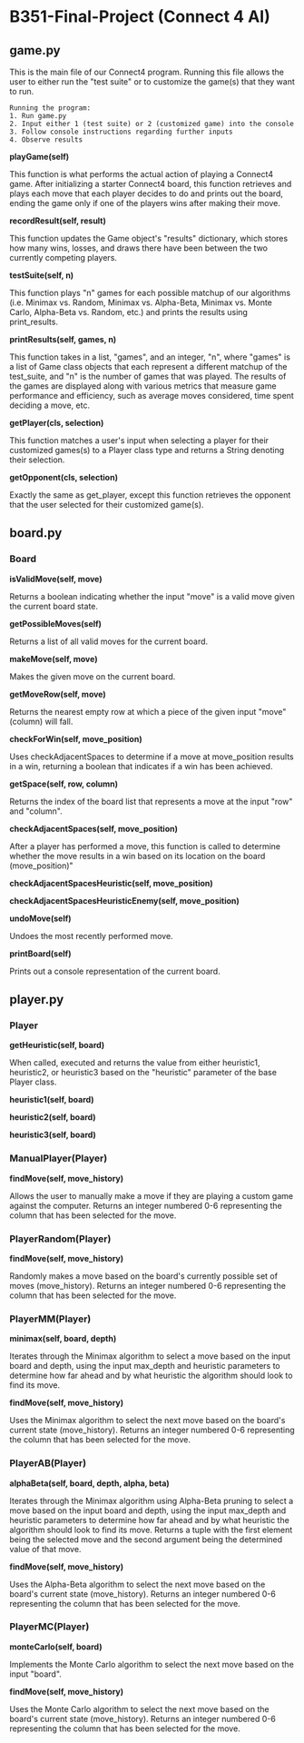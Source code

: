 # B351-Final-Project (Connect 4 AI)

## game.py
This is the main file of our Connect4 program. Running this file allows 
the user to either run the "test suite" or to customize the game(s) that
they want to run.

    Running the program:
    1. Run game.py
    2. Input either 1 (test suite) or 2 (customized game) into the console
    3. Follow console instructions regarding further inputs
    4. Observe results

**playGame(self)**

This function is what performs the actual action of playing a Connect4
game. After initializing a starter Connect4 board, this function retrieves
and plays each move that each player decides to do and prints out the
board, ending the game only if one of the players wins after 
making their move.

**recordResult(self, result)**

This function updates the Game object's "results" dictionary, which
stores how many wins, losses, and draws there have been between the
two currently competing players.

**testSuite(self, n)**

This function plays "n" games for each possible matchup of our
algorithms (i.e. Minimax vs. Random, Minimax vs. Alpha-Beta, Minimax 
vs. Monte Carlo, Alpha-Beta vs. Random, etc.) and prints the results
using print_results.

**printResults(self, games, n)**

This function takes in a list, "games", and an integer, "n", where "games"
is a list of Game class objects that each represent a different
matchup of the test_suite, and "n" is the number of games that was played.
The results of the games are displayed along with various metrics that
measure game performance and efficiency, such as average moves considered,
time spent deciding a move, etc.

**getPlayer(cls, selection)**

This function matches a user's input when selecting a player for their
customized games(s) to a Player class type and returns a String 
denoting their selection.

**getOpponent(cls, selection)**

Exactly the same as get_player, except this function retrieves the
opponent that the user selected for their customized game(s).

## board.py

### Board

**isValidMove(self, move)**

Returns a boolean indicating whether the input "move" is a valid move
given the current board state.

**getPossibleMoves(self)**

Returns a list of all valid moves for the current board.

**makeMove(self, move)**

Makes the given move on the current board.

**getMoveRow(self, move)**

Returns the nearest empty row at which a piece of the given 
input "move" (column) will fall.

**checkForWin(self, move_position)**

Uses checkAdjacentSpaces to determine if a move at move_position
results in a win, returning a boolean that indicates if a win has been
achieved.

**getSpace(self, row, column)**

Returns the index of the board list that represents a move at the 
input "row" and "column".

**checkAdjacentSpaces(self, move_position)**

After a player has performed a move, this function is called to
determine whether the move results in a win based on its location
on the board (move_position)"

**checkAdjacentSpacesHeuristic(self, move_position)**



**checkAdjacentSpacesHeuristicEnemy(self, move_position)**



**undoMove(self)**

Undoes the most recently performed move.

**printBoard(self)**

Prints out a console representation of the current board.


## player.py

### Player

**getHeuristic(self, board)**

When called, executed and returns the value from either 
heuristic1, heuristic2, or heuristic3 based on the "heuristic" parameter
of the base Player class.

**heuristic1(self, board)**

**heuristic2(self, board)**

**heuristic3(self, board)**

### ManualPlayer(Player)

**findMove(self, move_history)**

Allows the user to manually make a move if they are playing a custom
game against the computer. Returns an integer numbered 0-6
representing the column that has been selected for the move.

### PlayerRandom(Player)

**findMove(self, move_history)**

Randomly makes a move based on the board's currently possible set of 
moves (move_history). Returns an integer numbered 0-6
representing the column that has been selected for the move.

### PlayerMM(Player)

**minimax(self, board, depth)**

Iterates through the Minimax algorithm to select a move based on the
input board and depth, using the input max_depth and heuristic parameters
to determine how far ahead and by what heuristic the algorithm
should look to find its move.

**findMove(self, move_history)**

Uses the Minimax algorithm to select the next move based on the
board's current state (move_history). Returns an integer numbered 0-6
representing the column that has been selected for the move.

### PlayerAB(Player)

**alphaBeta(self, board, depth, alpha, beta)**

Iterates through the Minimax algorithm using Alpha-Beta pruning
to select a move based on the input board and depth, using the 
input max_depth and heuristic parameters to determine how far ahead 
and by what heuristic the algorithm should look to find its move. 
Returns a tuple with the first element being the selected move
and the second argument being the determined value of that move.

**findMove(self, move_history)**

Uses the Alpha-Beta algorithm to select the next move based on the
board's current state (move_history). Returns an integer numbered 0-6
representing the column that has been selected for the move.

### PlayerMC(Player)

**monteCarlo(self, board)**

Implements the Monte Carlo algorithm to select the next move based on
the input "board".

**findMove(self, move_history)**

Uses the Monte Carlo algorithm to select the next move based on the
board's current state (move_history). Returns an integer numbered 0-6
representing the column that has been selected for the move.
